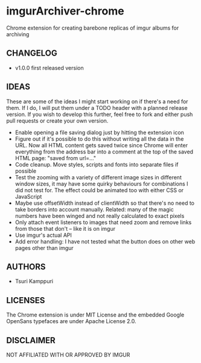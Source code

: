 # imgurArchiver-chrome

Chrome extension for creating barebone replicas of imgur albums for archiving

## CHANGELOG ##

* v1.0.0 first released version

## IDEAS ##

These are some of the ideas I might start working on if there's a need for
them. If I do, I will put them under a TODO header with a planned release
version. If you wish to develop this further, feel free to fork and either push
pull requests or create your own version.

* Enable opening a file saving dialog just by hitting the extension icon
* Figure out if it's possible to do this without writing all the data in the
  URL. Now all HTML content gets saved twice since Chrome will enter everything
  from the address bar into a comment at the top of the saved HTML page: "saved
  from url=..."
* Code cleanup. Move styles, scripts and fonts into separate files if possible
* Test the zooming with a variety of different image sizes in different window
  sizes, it may have some quirky behaviours for combinations I did not test
  for. The effect could be animated too with either CSS or JavaScript
* Maybe use offsetWidth instead of clientWidth so that there's no need to take
  borders into account manually. Related: many of the magic numbers have been
  winged and not really calculated to exact pixels
* Only attach event listeners to images that need zoom and remove links from
  those that don't – like it is on imgur
* Use imgur's actual API
* Add error handling: I have not tested what the button does on other web pages
  other than imgur

## AUTHORS ##

* Tsuri Kamppuri

## LICENSES ##

The Chrome extension is under MIT License and the embedded Google OpenSans
typefaces are under Apache License 2.0.

## DISCLAIMER ##

NOT AFFILIATED WITH OR APPROVED BY IMGUR
